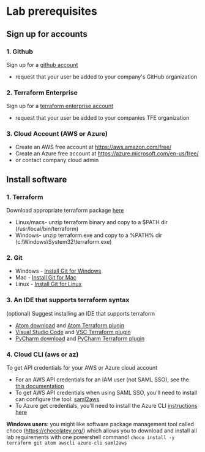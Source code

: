 # Lab prerequisites

## Sign up for accounts

### 1. Github
Sign up for a [github account](https://github.com/join?source=experiment-header-dropdowns-home)
* request that your user be added to your company's GitHub organization

### 2. Terraform Enterprise
Sign up for a [terraform enterprise account](https://app.terraform.io/account/new)
* request that your user be added to your companies TFE organization

### 3. Cloud Account (AWS or Azure)
* Create an AWS free account at https://aws.amazon.com/free/
* Create an Azure free account at https://azure.microsoft.com/en-us/free/
* or contact company cloud admin 

## Install software

### 1. Terraform 
Download appropriate terraform package [here](https://www.terraform.io/downloads.html)
* Linux/macs- unzip terraform binary and copy to a $PATH dir (/usr/local/bin/terraform)
* Windows- unzip terraform.exe and copy to a %PATH% dir (c:\Windows\System32\terraform.exe)

### 2. Git
* Windows - [Install Git for Windows](https://gitforwindows.org/)
* Mac - [Install Git for Mac](https://gist.github.com/derhuerst/1b15ff4652a867391f03#file-mac-md)
* Linux - [Install Git for Linux](https://gist.github.com/derhuerst/1b15ff4652a867391f03#file-linux-md)

### 3. An IDE that supports terraform syntax
(optional) Suggest installing an IDE that supports terraform
* [Atom download](https://atom.io/) and
  [Atom Terraform plugin](https://atom.io/packages/language-terraform)
* [Visual Studio Code](https://code.visualstudio.com/Download) and 
  [VSC Terraform plugin](https://marketplace.visualstudio.com/items?itemName=mauve.terraform)
* [PyCharm download](https://www.jetbrains.com/pycharm/download/#section=linux) and
  [PyCharm Terraform plugin](https://plugins.jetbrains.com/plugin/7808-hashicorp-terraform--hcl-language-support)
  
### 4. Cloud CLI (aws or az)
To get API credentials for your AWS or Azure cloud account
* For an AWS API credentials for an IAM user (not SAML SSO), see the 
  [this documentation](https://docs.aws.amazon.com/IAM/latest/UserGuide/id_credentials_access-keys.html#Using_CreateAccessKey)
* To get AWS API credentials when using SAML SSO, you'll need to install can configure the tool: 
  [saml2aws](https://github.com/Versent/saml2aws)
* To Azure get credentials, you'll need to install the Azure CLI
  [instructions here](https://docs.microsoft.com/en-us/cli/azure/install-azure-cli-windows?view=azure-cli-latest)
            
**Windows users**: you might like software package management tool called choco (https://chocolatey.org/) which 
        allows you to download and install all lab requirements with one powershell command!
        `choco install -y terraform git atom awscli azure-cli saml2aws`

